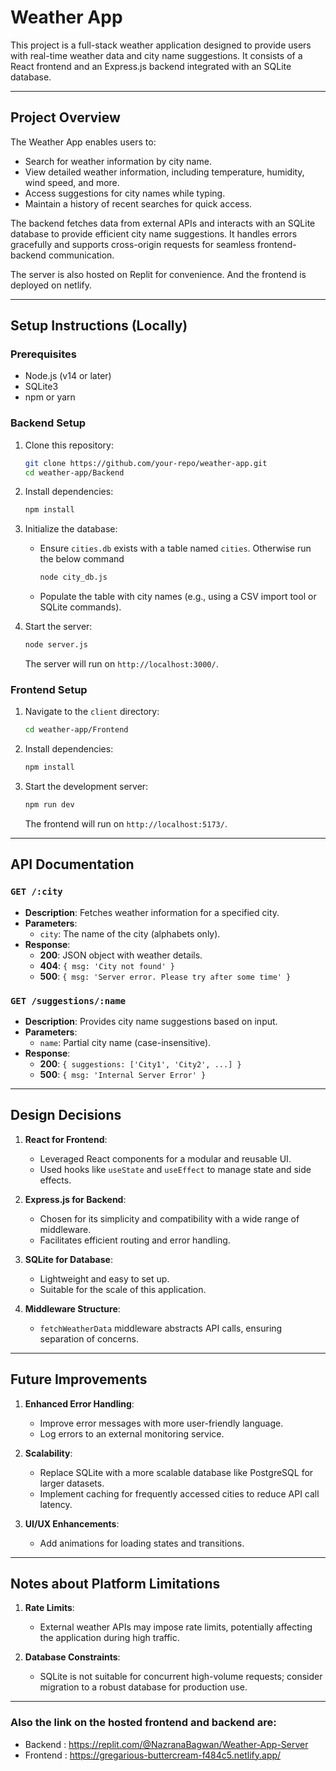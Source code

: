 # Weather App

This project is a full-stack weather application designed to provide users with real-time weather data and city name suggestions. It consists of a React frontend and an Express.js backend integrated with an SQLite database.

---

## Project Overview

The Weather App enables users to:

- Search for weather information by city name.
- View detailed weather information, including temperature, humidity, wind speed, and more.
- Access suggestions for city names while typing.
- Maintain a history of recent searches for quick access.

The backend fetches data from external APIs and interacts with an SQLite database to provide efficient city name suggestions. It handles errors gracefully and supports cross-origin requests for seamless frontend-backend communication.

The server is also hosted on Replit for convenience. And the frontend is deployed on netlify. 

---

## Setup Instructions (Locally)

### Prerequisites

- Node.js (v14 or later)
- SQLite3
- npm or yarn

### Backend Setup
1. Clone this repository:
   ```bash
   git clone https://github.com/your-repo/weather-app.git
   cd weather-app/Backend
   ```

2. Install dependencies:
   ```bash
   npm install
   ```

3. Initialize the database:
   - Ensure `cities.db` exists with a table named `cities`. Otherwise run the below command
      ```bash
      node city_db.js
      ```
   - Populate the table with city names (e.g., using a CSV import tool or SQLite commands).

4. Start the server:
   ```bash
   node server.js
   ```

   The server will run on `http://localhost:3000/`.

### Frontend Setup
1. Navigate to the `client` directory:
   ```bash
   cd weather-app/Frontend
   ```

2. Install dependencies:
   ```bash
   npm install
   ```

3. Start the development server:
   ```bash
   npm run dev
   ```

   The frontend will run on `http://localhost:5173/`.

---

## API Documentation

### `GET /:city`
- **Description**: Fetches weather information for a specified city.
- **Parameters**:
  - `city`: The name of the city (alphabets only).
- **Response**:
  - **200**: JSON object with weather details.
  - **404**: `{ msg: 'City not found' }`
  - **500**: `{ msg: 'Server error. Please try after some time' }`

### `GET /suggestions/:name`
- **Description**: Provides city name suggestions based on input.
- **Parameters**:
  - `name`: Partial city name (case-insensitive).
- **Response**:
  - **200**: `{ suggestions: ['City1', 'City2', ...] }`
  - **500**: `{ msg: 'Internal Server Error' }`

---

## Design Decisions

1. **React for Frontend**:
   - Leveraged React components for a modular and reusable UI.
   - Used hooks like `useState` and `useEffect` to manage state and side effects.

2. **Express.js for Backend**:
   - Chosen for its simplicity and compatibility with a wide range of middleware.
   - Facilitates efficient routing and error handling.

3. **SQLite for Database**:
   - Lightweight and easy to set up.
   - Suitable for the scale of this application.

4. **Middleware Structure**:
   - `fetchWeatherData` middleware abstracts API calls, ensuring separation of concerns.

---

## Future Improvements

1. **Enhanced Error Handling**:
   - Improve error messages with more user-friendly language.
   - Log errors to an external monitoring service.

2. **Scalability**:
   - Replace SQLite with a more scalable database like PostgreSQL for larger datasets.
   - Implement caching for frequently accessed cities to reduce API call latency.

3. **UI/UX Enhancements**:
   - Add animations for loading states and transitions.

---

## Notes about Platform Limitations

1. **Rate Limits**:
   - External weather APIs may impose rate limits, potentially affecting the application during high traffic.

2. **Database Constraints**:
   - SQLite is not suitable for concurrent high-volume requests; consider migration to a robust database for production use.

---

### Also the link on the hosted frontend and backend are:
- Backend : https://replit.com/@NazranaBagwan/Weather-App-Server
- Frontend : https://gregarious-buttercream-f484c5.netlify.app/
